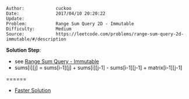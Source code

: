 
    Author:            cuckoo
    Date:              2017/04/10 20:20:22
    Update:            
    Problem:           Range Sum Query 2D - Immutable
    Difficulty:        Medium
    Source:            https://leetcode.com/problems/range-sum-query-2d-immutable/#/description

__Solution Step__:

 - see [Range Sum Query - Immutable](https://leetcode.com/problems/range-sum-query-immutable/#/description)
 - sums[i][j] = sums[i-1][j] + sums[i][j-1] - sums[i-1][j-1] + matrix[i-1][j-1]

======
 - [Faster Solution](https://discuss.leetcode.com/topic/33841/very-clean-and-fast-java-solution)
